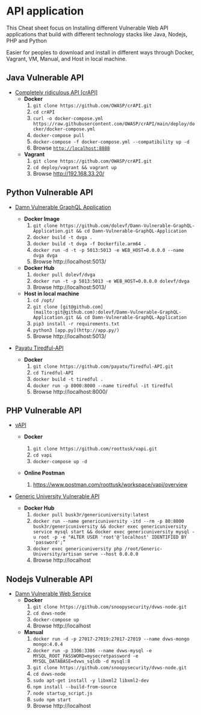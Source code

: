 # API application

This Cheat sheet focus on Installing different Vulnerable Web API applications that build with different  technology stacks like Java, Nodejs, PHP and Python

Easier for peoples to download and install in different ways through Docker, Vagrant, VM, Manual, and Host in local machine. 

## Java Vulnerable API

- [Completely ridiculous API [crAPI]](https://github.com/OWASP/crAPI)
    - **Docker**
        1. `git clone https://github.com/OWASP/crAPI.git`
        2. `cd crAPI`
        3. `curl -o docker-compose.yml https://raw.githubusercontent.com/OWASP/crAPI/main/deploy/docker/docker-compose.yml`
        4. `docker-compose pull`
        5. `docker-compose -f docker-compose.yml --compatibility up -d`
        6. Browse [`http://localhost:8888`](http://localhost:8888)
    - **Vagrant**
        1. `git clone https://github.com/OWASP/crAPI.git`
        2. `cd deploy/vagrant && vagrant up`
        3. Browse http://192.168.33.20/ 


## Python Vulnerable API

- [Damn Vulnerable GraphQL Application](https://github.com/dolevf/Damn-Vulnerable-GraphQL-Application)
    - **Docker Image**
        1. `git clone https://github.com/dolevf/Damn-Vulnerable-GraphQL-Application.git && cd Damn-Vulnerable-GraphQL-Application`
        2. `docker build -t dvga .`
        3. `docker build -t dvga -f Dockerfile.arm64 .`
        4. `docker run -d -t -p 5013:5013 -e WEB_HOST=0.0.0.0 --name dvga dvga`
        5. Browse http://localhost:5013/ 
    - **Docker Hub**
        1. `docker pull dolevf/dvga`
        2. `docker run -t -p 5013:5013 -e WEB_HOST=0.0.0.0 dolevf/dvga`
        3. Browse http://localhost:5013/ 
    - **Host in local machine**
        1. `cd /opt/`
        2. `git clone [git@github.com](mailto:git@github.com):dolevf/Damn-Vulnerable-GraphQL-Application.git && cd Damn-Vulnerable-GraphQL-Application`
        3. `pip3 install -r requirements.txt`
        4. `python3 [app.py](http://app.py/)`
        5. Browse http://localhost:5013/ 

- [Payatu Tiredful-API](https://github.com/payatu/Tiredful-API)
    - **Docker**
        1. `git clone https://github.com/payatu/Tiredful-API.git` 
        2. `cd Tiredful-API`
        3. `docker build -t tiredful .`
        4. `docker run -p 8000:8000 --name tiredful -it tiredful`
        5. Browse http://localhost:8000/ 


## PHP Vulnerable API

- [vAPI](https://github.com/roottusk/vapi)
    
    - **Docker**
        1. `git clone https://github.com/roottusk/vapi.git`
        2. `cd vapi`
        3. `docker-compose up -d`

    - **Online Postman**
        1. https://www.postman.com/roottusk/workspace/vapi/overview 

- [Generic University Vulnerable API](https://github.com/InsiderPhD/Generic-University)
    - **Docker Hub**
        1. `docker pull busk3r/genericuniversity:latest`
        2. `docker run --name genericuniversity -itd --rm -p 80:8000 busk3r/genericuniversity && docker exec genericuniversity service mysql start && docker exec genericuniversity mysql -u root -p -e "ALTER USER 'root'@'localhost' IDENTIFIED BY 'password';”`
        3. `docker exec genericuniversity php /root/Generic-University/artisan serve --host 0.0.0.0`
        4. Browse http://localhost 


## Nodejs Vulnerable API

- [Damn Vulnerable Web Service](https://github.com/snoopysecurity/dvws-node)
    - **Docker**
        1. `git clone https://github.com/snoopysecurity/dvws-node.git`
        2. `cd dvws-node`
        3. `docker-compose up`
        4. Browse http://localhost 
    - **Manual**
        1. `docker run -d -p 27017-27019:27017-27019 --name dvws-mongo mongo:4.0.4`
        2. `docker run -p 3306:3306 --name dvws-mysql -e MYSQL_ROOT_PASSWORD=mysecretpassword -e MYSQL_DATABASE=dvws_sqldb -d mysql:8`
        3. `git clone https://github.com/snoopysecurity/dvws-node.git`
        4. `cd dvws-node`
        5. `sudo apt-get install -y libxml2 libxml2-dev`
        6. `npm install --build-from-source`
        7. `node startup_script.js`
        8. `sudo npm start`
        9. Browse http://localhost